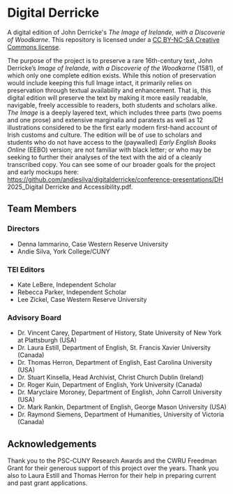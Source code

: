 # Digital Derricke
A digital edition of John Derricke's *The Image of Irelande, with a Discoverie of Woodkarne*. This repository is licensed under a [CC BY-NC-SA Creative Commons license](https://creativecommons.org/licenses/by-nc-sa/4.0/legalcode).  
  
  
The purpose of the project is to preserve a rare 16th-century text, John Derricke’s *Image of Irelande, with a Discoverie of the Woodkarne* (1581), of which only one complete edition exists. While this notion of preservation would include keeping this full Image intact, it primarily relies on preservation through textual availability and enhancement. That is, this digital edition will preserve the text by making it more easily readable, navigable, freely accessible to readers, both students and scholars alike. *The Image* is a deeply layered text, which includes three parts (two poems and one prose) and extensive marginalia and paratexts as well as 12 illustrations considered to be the first early modern first-hand account of Irish customs and culture. The edition will be of use to scholars and students who do not have access to the (paywalled) *Early English Books Online* (EEBO) version; are not familiar with black letter; or who may be seeking to further their analyses of the text with the aid of a cleanly transcribed copy. You can see some of our broader goals for the project and early mockups here: https://github.com/andiesilva/digitalderricke/conference-presentations/DH 2025_Digital Derricke and Accessibility.pdf. 
  
## Team Members 

### Directors 

* Denna Iammarino, Case Western Reserve University
* Andie Silva, York College/CUNY

### TEI Editors

* Kate LeBere, Independent Scholar
* Rebecca Parker, Independent Scholar
* Lee Zickel, Case Western Reserve University

### Advisory Board

* Dr. Vincent Carey, Department of History, State University of New York at Plattsburgh (USA)
* Dr. Laura Estill, Department of English, St. Francis Xavier University (Canada)
* Dr. Thomas Herron, Department of English, East Carolina University (USA)
* Dr. Stuart Kinsella, Head Archivist, Christ Church Dublin (Ireland)
* Dr. Roger Kuin, Department of English, York University (Canada)
* Dr. Maryclaire Moroney, Department of English, John Carroll University (USA)
* Dr. Mark Rankin, Department of English, George Mason University (USA)
* Dr. Raymond Siemens, Department of Humanities, University of Victoria (Canada)

## Acknowledgements

Thank you to the PSC-CUNY Research Awards and the CWRU Freedman Grant for their generous support of this project over the years. Thank you also to Laura Estill and Thomas Herron for their help in preparing current and past grant applications.





